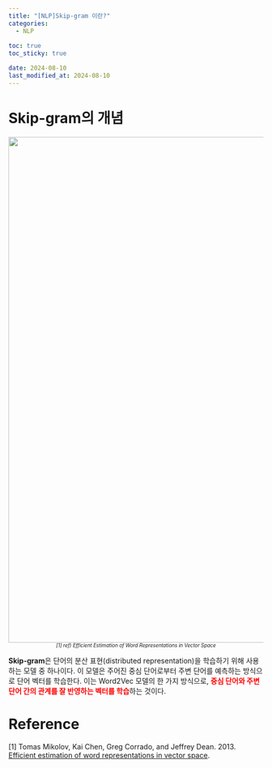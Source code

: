 ```yaml
---
title: "[NLP]Skip-gram 이란?"
categories: 
  - NLP
  
toc: true
toc_sticky: true

date: 2024-08-10
last_modified_at: 2024-08-10
---
```


# Skip-gram의 개념

<figure style="text-align: center; margin: auto;">
  <img width="1000" alt="1" src="https://github.com/user-attachments/assets/c6db86de-60f5-440c-a1c3-3b60c0aaf248" style="display: block; margin: auto;">
  <figcaption style="font-size:70%; text-align: center; width: 100%; margin-top: 0px;">
    <em>[1] ref) Efficient Estimation of Word Representations in Vector Space</em>
  </figcaption>
</figure>

**Skip-gram**은 단어의 분산 표현(distributed representation)을 학습하기 위해 사용하는 모델 중 하나이다. 이 모델은 주어진 중심 단어로부터 주변 단어를 예측하는 방식으로 단어 벡터를 학습한다. 이는 Word2Vec 모델의 한 가지 방식으로, <span style="color:red">**중심 단어와 주변 단어 간의 관계를 잘 반영하는 벡터를 학습**</span>하는 것이다.

# Reference
\[1\] Tomas Mikolov, Kai Chen, Greg Corrado, and Jeffrey Dean. 2013. [Efficient estimation of word representations in vector space](https://arxiv.org/abs/1301.3781).
